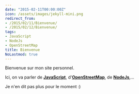 ```yaml
---
date: "2015-02-11T00:00:00Z"
icon: /assets/images/jekyll-mini.png
redirect_from:
- /2015/02/11/Bienvenue/
- /2015/02/12/Bienvenue/
tags:
- JavaScript
- NodeJs
- OpenStreetMap
title: Bienvenue
NoLastmod: true
---
```


Bienvenue sur mon site personnel.

Ici, on va parler de [**JavaScript**](/tags.html#JavaScript-ref), d'[**OpenStreetMap**](/tags.html#OpenStreetMap-ref), de [**NodeJs**](/tags.html#NodeJs-ref),...

<!--more-->

Je n'en dit pas plus pour le moment :)
